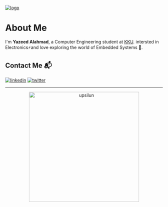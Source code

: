 [![logo](https://em-content.zobj.net/source/apple/419/cowboy-hat-face_1f920.png)]()
 # About Me
I'm **Yazeed Alahmad**, a Computer Engineering student at [KKU](https://en.wikipedia.org/wiki/King_Khalid_University). intersted in Electronics⚡and love exploring the world of Embedded Systems 🤖.

<h2>Contact Me 📬</h2></summary>
  
  <!--<h3>Discord</h3>
  <img align="center" src="https://discord.c99.nl/widget/theme-4/446999223183998987.png" />
  <h3>Social Media</h3>-->

[![linkedin](https://skillicons.dev/icons?i=linkedin)](https://www.linkedin.com/in/uozeed/)
[![twitter](https://skillicons.dev/icons?i=twitter)](https://twitter.com/u0zeed)
<!--[![discord](https://skillicons.dev/icons?i=discord)](https://dsc.gg/95)<br>-->

<!--<img align="left" src="https://skillicons.dev/icons?i=gmail" />
<h2 align="left">uozeed@gmail.com</h2>-->
</details><hr></hr>

<p align="center"> 
<img align="center" style="width: 22rem;" src="https://github-readme-streak-stats.herokuapp.com/?user=upsilun" alt="upsilun"/>
<!--<img align="center" style="width: 16rem;" src="https://github-readme-stats.vercel.app/api/top-langs/?username=anuraghazra&layout=compact" alt="upsilun"/>-->
</p>



<p align="center"> 
  <!-- <img src="https://komarev.com/ghpvc/?username=upsilun&label=Profile%20views&color=0e75b6&style=flat" alt="upsilun" />--> 
    <!--<img src="https://skillicons.dev/icons?i=cpp,c,cs,arduino">-->
    <br>
    <!--<img src="https://skillicons.dev/icons?i=js,html,css,electron,firebase,express">-->
</p>
<!--<p align="center"> <a href="https://github.com/ryo-ma/github-profile-trophy"><img src="https://github-profile-trophy.vercel.app/?username=upsilun" alt="upsilun" /></a> </p>-->

